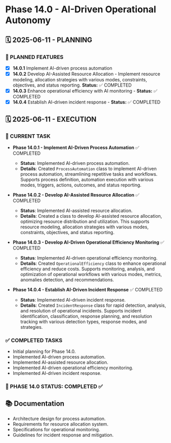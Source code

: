# Phase 14.0 - AI-Driven Operational Autonomy

## 🗓️ 2025-06-11 - PLANNING
### 🎯 PLANNED FEATURES
- [x] **14.0.1** Implement AI-driven process automation
- [x] **14.0.2** Develop AI-Assisted Resource Allocation - Implement resource modeling, allocation strategies with various modes, constraints, objectives, and status reporting. **Status:** ✅ COMPLETED
- [x] **14.0.3** Enhance operational efficiency with AI monitoring - **Status:** ✅ COMPLETED
- [x] **14.0.4** Establish AI-driven incident response - **Status:** ✅ COMPLETED

## 🗓️ 2025-06-11 - EXECUTION
### 🚀 CURRENT TASK
- **Phase 14.0.1 - Implement AI-Driven Process Automation** ✅ COMPLETED
  - **Status**: Implemented AI-driven process automation.
  - **Details**: Created `ProcessAutomation` class to implement AI-driven process automation, streamlining repetitive tasks and workflows. Supports process definition, automation execution with various modes, triggers, actions, outcomes, and status reporting.

- **Phase 14.0.2 - Develop AI-Assisted Resource Allocation** ✅ COMPLETED
  - **Status**: Implemented AI-assisted resource allocation.
  - **Details**: Created a class to develop AI-assisted resource allocation, optimizing resource distribution and utilization. This supports resource modeling, allocation strategies with various modes, constraints, objectives, and status reporting.

- **Phase 14.0.3 - Develop AI-Driven Operational Efficiency Monitoring** ✅ COMPLETED
  - **Status**: Implemented AI-driven operational efficiency monitoring.
  - **Details**: Created `OperationalEfficiency` class to enhance operational efficiency and reduce costs. Supports monitoring, analysis, and optimization of operational workflows with various modes, metrics, anomalies detection, and recommendations.

- **Phase 14.0.4 - Establish AI-Driven Incident Response** ✅ COMPLETED
  - **Status**: Implemented AI-driven incident response.
  - **Details**: Created `IncidentResponse` class for rapid detection, analysis, and resolution of operational incidents. Supports incident identification, classification, response planning, and resolution tracking with various detection types, response modes, and strategies.

### ✅ COMPLETED TASKS
- Initial planning for Phase 14.0.
- Implemented AI-driven process automation.
- Implemented AI-assisted resource allocation.
- Implemented AI-driven operational efficiency monitoring.
- Implemented AI-driven incident response.

### 🎯 PHASE 14.0 STATUS: COMPLETED ✅

## 📚 Documentation
- Architecture design for process automation.
- Requirements for resource allocation system.
- Specifications for operational monitoring.
- Guidelines for incident response and mitigation.
